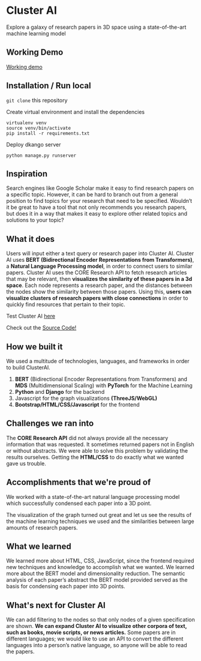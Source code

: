# Cluster AI

Explore a galaxy of research papers in 3D space using a state-of-the-art machine learning model

## Working Demo

[Working demo](http://45.79.129.115:8000/)

## Installation / Run local

`git clone` this repository

Create virtual environment and install the dependencies
```
virtualenv venv
source venv/bin/activate
pip install -r requirements.txt
```

Deploy dkango server

`python manage.py runserver`

## Inspiration
Search engines like Google Scholar make it easy to find research papers on a specific topic. However, it can be hard to branch out from a general position to find topics for your research that need to be specified. Wouldn’t it be great to have a tool that not only recommends you research papers, but does it in a way that makes it easy to explore other related topics and solutions to your topic? 

## What it does
Users will input either a text query or research paper into Cluster AI. Cluster AI uses **BERT (Bidirectional Encoder Representations from Transformers)**, a **Natural Language Processing model**, in order to connect users to similar papers. Cluster AI uses the CORE Research API to fetch research articles that may be relevant, then **visualizes the similarity of these papers in a 3d space**. Each node represents a research paper, and the distances between the nodes show the similarity between those papers. Using this, **users can visualize clusters of research papers with close connections** in order to quickly find resources that pertain to their topic. 

Test Cluster AI [here](http://45.79.129.115:8000/)

Check out the [Source Code!](https://github.com/RahulR100/LAHacks2021)

## How we built it
We used a multitude of technologies, languages, and frameworks in order to build ClusterAI.
1. **BERT** (Bidirectional Encoder Representations from Transformers) and **MDS** (Multidimensional Scaling) with **PyTorch** for the Machine Learning
2. **Python** and **Django** for the backend
3. Javascript for the graph visualizations **(ThreeJS/WebGL)**
4. **Bootstrap/HTML/CSS/Javascript** for the frontend

## Challenges we ran into
The **CORE Research API** did not always provide all the necessary information that was requested. It sometimes returned papers not in English or without abstracts. We were able to solve this problem by validating the results ourselves.
Getting the **HTML/CSS** to do exactly what we wanted gave us trouble.

## Accomplishments that we're proud of
We worked with a state-of-the-art natural language processing model which successfully condensed each paper into a 3D point.

The visualization of the graph turned out great and let us see the results of the machine learning techniques we used and the similarities between large amounts of research papers.

## What we learned
We learned more about HTML, CSS, JavaScript, since the frontend required new techniques and knowledge to accomplish what we wanted.
We learned more about the BERT model and dimensionality reduction. The semantic analysis of each paper’s abstract the BERT model provided served as the basis for condensing each paper into 3D points.

## What's next for Cluster AI
We can add filtering to the nodes so that only nodes of a given specification are shown.
**We can expand Cluster AI to visualize other corpora of text, such as books, movie scripts, or news articles.**
Some papers are in different languages; we would like to use an API to convert the different languages into a person’s native language, so anyone will be able to read the papers.
